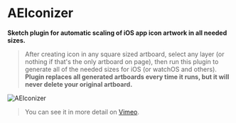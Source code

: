 # AEIconizer

**Sketch plugin for automatic scaling of iOS app icon artwork in all needed sizes.**

> After creating icon in any square sized artboard,
select any layer (or nothing if that's the only artboard on page),
then run this plugin to generate all of the needed sizes for iOS (or watchOS and others).  
**Plugin replaces all generated artboards every time it runs, but it will never delete your original artboard.**

![AEIconizer](http://tadija.net/public/AEIconizer.gif)

> You can see it in more detail on [Vimeo](https://vimeo.com/tadija/aeiconizer).
